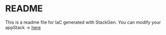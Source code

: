 # README
This is a readme file for IaC generated with StackGen.
You can modify your appStack -> [here](http://main.dev.stackgen.com/appstacks/0b04a1bc-bdef-4fe5-8ef9-8e42a8dca5dd)
